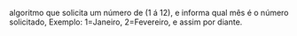 algoritmo que solicita um número de (1 á 12), e informa qual mês é o número solicitado, Exemplo: 1=Janeiro, 2=Fevereiro, e assim por diante.
